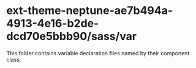 # ext-theme-neptune-ae7b494a-4913-4e16-b2de-dcd70e5bbb90/sass/var

This folder contains variable declaration files named by their component class.
